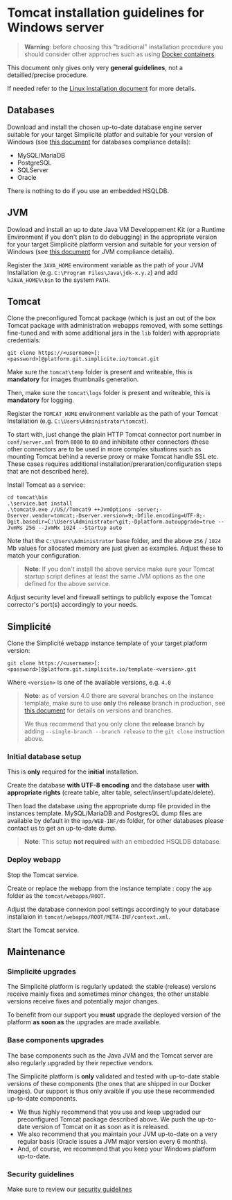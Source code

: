 Tomcat installation guidelines for Windows server
=================================================

> **Warning**: before choosing this "traditional" installation procedure you should consider other approches such as using [Docker containers](/lesson/docs/operation/docker).

This document only gives only very **general guidelines**, not a detailled/precise procedure.

If needed refer to the [Linux installation document](/lesson/docs/misc/tomcat-installation) for more details.

Databases
---------

Download and install the chosen up-to-date database engine server suitable for your target Simplicité platfor and suitable for your version of Windows
(see [this document](/lesson/docs/compliance#databases) for databases compliance details):

- MySQL/MariaDB
- PostgreSQL
- SQLServer
- Oracle

There is nothing to do if you use an embedded HSQLDB.

JVM
---

Dowload and install an up to date Java VM Developpement Kit (or a Runtime Environment if you don't plan to do debugging) in the appropriate version
for your target Simplicité platform version and suitable for your version of Windows (see [this document](/lesson/docs/compliance#jvm) for JVM compliance details).

Register the `JAVA_HOME` environment variable as the path of your JVM Installation (e.g. `C:\Program Files\Java\jdk-x.y.z`) and add `%JAVA_HOME%\bin` to the system `PATH`.

Tomcat
------

Clone the preconfigured Tomcat package (which is just an out of the box Tomcat package with administration webapps removed, with some settings fine-tuned and with some additional jars in the `lib` folder) with appropriate credentials:

	git clone https://<username>[:<password>]@platform.git.simplicite.io/tomcat.git

Make sure the `tomcat\temp` folder is present and writeable, this is **mandatory** for images thumbnails generation.

Then, make sure the `tomcat\logs` folder is present and writeable, this is **mandatory** for logging.

Register the `TOMCAT_HOME` environment variable as the path of your Tomcat Installation (e.g. `C:\Users\Administrator\tomcat`).

To start with, just change the plain HTTP Tomcat connector port number in `conf/server.xml` from `8080` to `80` and inhibitate other connectors
(these other connectors are to be used in more complex situations such as mounting Tomcat behind a reverse proxy or make Tomcat handle SSL etc.
These cases requires additional installation/preraration/configuration steps that are not described here).

Install Tomcat as a service:

	cd tomcat\bin
	.\service.bat install
	.\tomcat9.exe //US//Tomcat9 ++JvmOptions -server;-Dserver.vendor=tomcat;-Dserver.version=9;-Dfile.encoding=UTF-8;-Dgit.basedir=C:\Users\Administrator\git;-Dplatform.autoupgrade=true --JvmMs 256 --JvmMx 1024 --Startup auto

Note that the `C:\Users\Administrator` base folder, and the above `256` / `1024` Mb values for allocated memory are just given as examples.
Adjust these to match your configuration.

> **Note**: If you don't install the above service make sure your Tomcat startup script defines at least the same JVM options as the one defined for the above service.

Adjust security level and firewall settings to publicly expose the Tomcat corrector's port(s) accordingly to your needs.

Simplicité
----------

Clone the Simplicité webapp instance template of your target platform version:

	git clone https://<username>[:<password>]@platform.git.simplicite.io/template-<version>.git

Where `<version>` is one of the available versions, e.g. `4.0`

> **Note**: as of version 4.0 there are several branches on the instance template,
> make sure to use **only** the **release** branch in production, see [this document](/lesson/docs/versions) for details on versions and branches.
>
> We thus recommend that you only clone the **release** branch by adding `--single-branch --branch release` to the `git clone` instruction above.

### Initial database setup

This is **only** required for the **initial** installation.

Create the database **with UTF-8 encoding** and the database user **with appropriate rights** (create table, alter table, select/insert/update/delete).

Then load the database using the appropriate dump file provided in the instances template.
MySQL/MariaDB and PostgresQL dump files are available by default in the `app/WEB-INF/db` folder, for other databases please contact us to get an up-to-date dump.

> **Note**: This setup **not required** with an embedded HSQLDB database.

### Deploy webapp

Stop the Tomcat service.

Create or replace the webapp from the instance template : copy the `app` folder as the `tomcat/webapps/ROOT`.

Adjust the database connexion pool settings accordingly to your database installaion in `tomcat/webapps/ROOT/META-INF/context.xml`.

Start the Tomcat service.

Maintenance
-----------

### Simplicité upgrades

The Simplicité platform is regularly updated: the stable (release) versions receive mainly fixes and sometimes minor changes,
the other unstable versions receive fixes and potentially major changes.

To benefit from our support you **must** upgrade the deployed version of the platform **as soon as** the upgrades are made available.

### Base components upgrades

The base components such as the Java JVM and the Tomcat server are also regularly upgraded by their repective vendors.

The Simplicité platform is **only** validated and tested with up-to-date stable versions of these components (the ones that are shipped in our Docker images).
Our support is thus only avaible if you use these recommended up-to-date components.

- We thus highly recommend that you use and keep upgraded our preconfigured Tomcat package described above. We push the up-to-date version of Tomcat on it as soon as it is released.
- We also recommend that you maintain your JVM up-to-date on a very regular basis (Oracle issues a JVM major version every 6 months).
- And, of course, we recommend that you keep your Windows platform up-to-date.

### Security guidelines

Make sure to review our [security guidelines](/lesson/docs/security)
